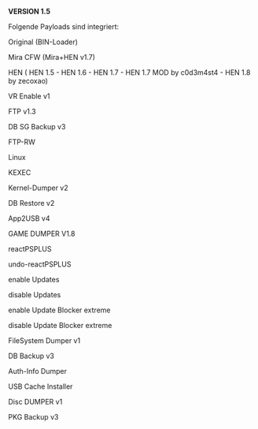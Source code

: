 **VERSION 1.5**

Folgende Payloads sind integriert:

Original (BIN-Loader)

Mira CFW (Mira+HEN v1.7)

HEN ( HEN 1.5 - HEN 1.6 - HEN 1.7 - HEN 1.7 MOD by c0d3m4st4 - HEN 1.8 by zecoxao)

VR Enable v1

FTP v1.3

DB SG Backup v3

FTP-RW

Linux

KEXEC

Kernel-Dumper v2

DB Restore v2

App2USB v4

GAME DUMPER V1.8

reactPSPLUS

undo-reactPSPLUS

enable Updates

disable Updates

enable Update Blocker extreme

disable Update Blocker extreme

FileSystem Dumper v1

DB Backup v3

Auth-Info Dumper

USB Cache Installer

Disc DUMPER v1

PKG Backup v3
